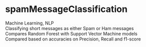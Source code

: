 # spamMessageClassification
Machine Learning, NLP\
Classifying short messages as either Spam or Ham messages\
Compares Random Forest with Support Vector Machine models\
Compared based on accuracies on Precision, Recall and f1-score
